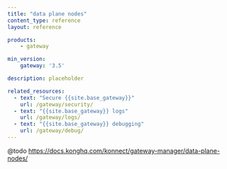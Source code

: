 ```yaml
---
title: "data plane nodes"
content_type: reference
layout: reference

products:
    - gateway

min_version:
    gateway: '3.5'

description: placeholder

related_resources:
  - text: "Secure {{site.base_gateway}}"
    url: /gateway/security/
  - text: "{{site.base_gateway}} logs"
    url: /gateway/logs/
  - text: "{{site.base_gateway}} debugging"
    url: /gateway/debug/
---
```


@todo
https://docs.konghq.com/konnect/gateway-manager/data-plane-nodes/
